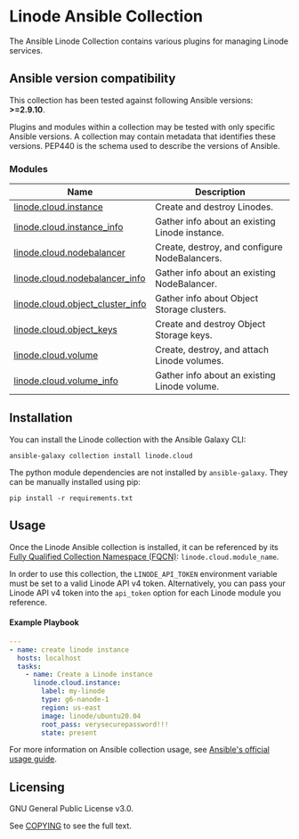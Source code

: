 # Linode Ansible Collection
The Ansible Linode Collection contains various plugins for managing Linode services.

<!--start requires_ansible-->
## Ansible version compatibility

This collection has been tested against following Ansible versions: **>=2.9.10**.

Plugins and modules within a collection may be tested with only specific Ansible versions.
A collection may contain metadata that identifies these versions.
PEP440 is the schema used to describe the versions of Ansible.
<!--end requires_ansible-->

<!--start collection content-->
### Modules
Name | Description
--- | ---
[linode.cloud.instance](https://github.com/linode/ansible_linode/blob/master/docs/instance.rst)|Create and destroy Linodes.
[linode.cloud.instance_info](https://github.com/linode/ansible_linode/blob/master/docs/instance_info.rst)|Gather info about an existing Linode instance.
[linode.cloud.nodebalancer](https://github.com/linode/ansible_linode/blob/master/docs/nodebalancer.rst)|Create, destroy, and configure NodeBalancers.
[linode.cloud.nodebalancer_info](https://github.com/linode/ansible_linode/blob/master/docs/nodebalancer_info.rst)|Gather info about an existing NodeBalancer.
[linode.cloud.object_cluster_info](https://github.com/linode/ansible_linode/blob/master/docs/object_cluster_info.rst)|Gather info about Object Storage clusters.
[linode.cloud.object_keys](https://github.com/linode/ansible_linode/blob/master/docs/object_keys.rst)|Create and destroy Object Storage keys.
[linode.cloud.volume](https://github.com/linode/ansible_linode/blob/master/docs/volume.rst)|Create, destroy, and attach Linode volumes.
[linode.cloud.volume_info](https://github.com/linode/ansible_linode/blob/master/docs/volume_info.rst)|Gather info about an existing Linode volume.

<!--end collection content-->

## Installation

You can install the Linode collection with the Ansible Galaxy CLI:

```shell
ansible-galaxy collection install linode.cloud
```

The python module dependencies are not installed by `ansible-galaxy`.  They can
be manually installed using pip:

```shell
pip install -r requirements.txt
```

## Usage
Once the Linode Ansible collection is installed, it can be referenced by its [Fully Qualified Collection Namespace (FQCN)](https://github.com/ansible-collections/overview#terminology): `linode.cloud.module_name`.

In order to use this collection, the `LINODE_API_TOKEN` environment variable must be set to a valid Linode API v4 token. 
Alternatively, you can pass your Linode API v4 token into the `api_token` option for each Linode module you reference.

#### Example Playbook
```yaml
---
- name: create linode instance
  hosts: localhost
  tasks:
    - name: Create a Linode instance    
      linode.cloud.instance:
        label: my-linode
        type: g6-nanode-1
        region: us-east
        image: linode/ubuntu20.04
        root_pass: verysecurepassword!!!
        state: present
```

For more information on Ansible collection usage, see [Ansible's official usage guide](https://docs.ansible.com/ansible/latest/user_guide/collections_using.html).

## Licensing

GNU General Public License v3.0.

See [COPYING](COPYING) to see the full text.